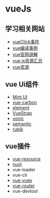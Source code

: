 # vueJs 

[Mint UI]: http://elemefe.github.io/mint-ui/
[vue-carbon]: https://myronliu347.github.io/vue-carbon/
[element]: http://element.eleme.io/
[VueStrap]: http://yuche.github.io/vue-strap/
[semantic]: http://www.semantic-ui.com
[vonic]: https://wangdahoo.github.io/vonic/docs/
[rubik]: https://ccforward.github.io/rubik
[vue-resource]: https://github.com/vuejs/vue-resource
[nuxt]: https://github.com/nuxt/nuxt.js

[vueClick事件]: http://jiangjiu.leanapp.cn/article/578c4463a633bd00589330d3
[vue编译事例]: https://github.com/yangjunjun/vue-pack-demo
[vue官网讲解]: https://github.com/bhnddowinf/vuejs2-learn
[vue.js资源汇总]: http://blog.csdn.net/qianhong_/article/details/52522645


[vue-vuex]: https://vuex.vuejs.org/zh-cn/
[vue-router]: https://router.vuejs.org/zh-cn/
[vue资源]: https://github.com/vuejs/awesome-vue

## 学习相关网站
- [vueClick事件][]
- [vue编译事例][]
- [vue官网讲解][]
- [vue.js资源汇总][]
- [vue资源][]


## vue Ui组件
- [Mint UI][]		
- [vue-carbon][]		
- [element][]		
- [VueStrap][]		
- [vonic][]		
- [semantic][]		
- [rubik][]		


## vue插件
- [vue-resource][]	  
- [nuxt][]	  
-  vue-loader
-  vue-cli
-  [vue-vuex][]
-  [vue-router][]
-  vue-devtool
